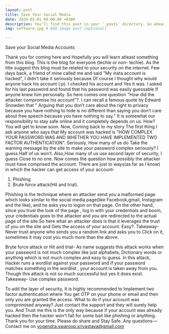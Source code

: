 ```yaml
---
layout: post
title: Save Your Social Media
date: 2020-02-01 00:00:00 +0300
description: You’ll find this post in your `_posts` directory. Go ahead and edit it and re-build the site to see your changes. # Add post description (optional)
img: software.jpg # Add image post (optional)

---
```



Save your Social Media Accounts

Thank you for coming here and Hopefully you will learn atleast something from this blog.
This is the blog for everyone (techie or non- techie).
As the title suggest this blog must be related to your security on the internet.
Few days back, a friend of mine called me and said "My insta account is hacked", I didn’t take it seriously because Of course I thought why would anyone hack his account (:p).
I checked his account and Yes it was.
I asked for his last password and found that his password was easily guessable If anyone knew him personally.
So here comes one question "How did the attacker compromise his account"?.
I can recall a famous quote by Edward Snowden that " Arguing that you don’t care about the right to privacy because you have nothing to hide is no different than saying you don’t care about free speech because you have nothing to say."
It is somewhat our responsibility to stay safe online and it completely depends on us. How? You will get to know soon.
Now, Coming back to my story The first thing I ask anyone who says that My account was hacked is "HOW COMPLEX YOUR PASSWORD WAS AND WHETHER YOU HAVE IMPLEMENTED TWO FACTOR AUTHENTICATION".
Seriously, How many of us do Take the warning message by the site to make your password complex seriously? I guess Half of us won’t.
Also,How many of us use second layer of security, I guess Close to no one.
Now comes the question how possibly the attacker must have comprised the account.
There are just to ways(as far as I know) in which the hacker can get access of your account-
1. Phishing
2. Brute force attack(Hit and trial).

Phishing is the technique where an attacker send you a malformed page which looks similar to the social media page(like Facebook,gmail, Instagram and the like), and he asks you to logon on that page. On the other hand, since you trust the look of the page , log in with your credentials and boom, your credentials goes to the attacker and you are redirected to the actual page of the site.So here what an attacker does is that it leverages the trust of you on the site and Gets the access of your account. Easy?.
Takeaway- Never trust anyone who sends you a random link and asks you to Click on it, sometimes it may cost you much more than the above.

Brute force attack or Hit and trial- As name suggests this attack works when your password is not much complex like just alphabets, Dictionary words or anything which is not much complex and easy to guess.
In this attack, Hacker runs a wordlist against your password and if your password matches something in the wordlist , your account is taken away from you. Though this attack is not so much successful but yes it does exist.
Takeaway- Use complex password.

To add the layer of security, It is highly recommended to Implement two factor authentication where You get OTP on your phone or email and then only you are granted the access.
What to do if your account was compromised anyway? Just contact the support and they will surely help you.
And Trust me this is the only way because if your account was already hacked then the hacker won't fall for some bait like phishing or anything.
Thank you for your time.
Please do share and Stay Safe.
Any questions — Contact me on yogendra.swaroop.srivastava@gmail.com
